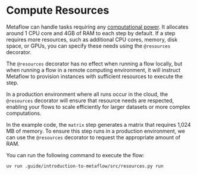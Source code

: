 # Compute Resources

Metaflow can handle tasks requiring any [computational power](https://docs.metaflow.org/scaling/remote-tasks/requesting-resources). It allocates around 1 CPU core and 4GB of RAM to each step by default. If a step requires more resources, such as additional CPU cores, memory, disk space, or GPUs, you can specify these needs using the `@resources` decorator. 

The `@resources` decorator has no effect when running a flow locally, but when running a flow in a remote computing environment, it will instruct Metaflow to provision instances with sufficient resources to execute the step.

In a production environment where all runs occur in the cloud, the `@resources` decorator will ensure that resource needs are respected, enabling your flows to scale efficiently for larger datasets or more complex computations. 

In the example code, the `matrix` step generates a matrix that requires 1,024 MB of memory. To ensure this step runs in a production environment, we can use the `@resources` decorator to request the appropriate amount of RAM.

You can run the following command to execute the flow:

```shell
uv run .guide/introduction-to-metaflow/src/resources.py run
```